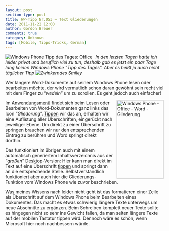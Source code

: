 ```yaml
---
layout: post
section-type: post
title: WP-Tipp Nr.053 – Text Gliederungen
date: 2011-11-22 12:00
author: Gordon Breuer
comments: true
category: Unknown
tags: [Mobile, Tipps-Tricks, German]
---
```

<p><img style="margin: 0px 10px 0px 0px; display: inline; float: left" title="" alt="Windows Phone Tipp des Tages: Office" align="left" src="http://anheledirwp.blob.core.windows.net/wordpress/2011/11/office1.png" /></p>  <p><em>In den letzten Tagen hatte ich leider privat und beruflich viel zu tun, deshalb gab es jetzt ein paar Tage lang keinen Windows Phone “Tipp des Tages”. Aber es heißt ja auch nicht täglicher Tipp <img style="border-bottom-style: none; border-left-style: none; border-top-style: none; border-right-style: none" class="wlEmoticon wlEmoticon-winkingsmile" alt="Zwinkerndes Smiley" src="http://anheledirwp.blob.core.windows.net/wordpress/2011/11/wlEmoticon-winkingsmile2.png" /></em></p>  <p>Wer längere Word-Dokumente auf seinem Windows Phone lesen oder bearbeiten möchte, der wird vermutlich schon daran gewöhnt sein recht viel mit dem Finger zu “<em>wedeln</em>” um zu scrollen. Es geht jedoch auch einfacher!</p>  <p><img style="margin: 0px 0px 0px 10px; display: inline; float: right" title="" alt="Windows Phone - Office - Word - Gliederung" align="right" src="http://anheledirwp.blob.core.windows.net/wordpress/2011/11/6382373215_db4cdc0f35.jpg" width="150" height="250" />Im <a href="/post/2011/09/05/WP7-Tipp-002-%E2%80%93-Das-Anwendungs-und-Kontextmenu.aspx">Anwendungsmenü</a> findet sich beim Lesen oder Bearbeiten von Word-Dokumenten ganz links das Icon “<em>Gliederung</em>”. <a href="/post/2011/09/12/WP7-Tipp-007-%E2%80%93-Standard-Gesten.aspx">Tippen</a> wir das an, erhalten wir eine Auflistung aller Überschriften, eingerückt nach jeweiliger Ebene. Um direkt zu einer Überschrift zu springen brauchen wir nur den entsprechenden Eintrag zu berühren und Word springt direkt dorthin.</p>  <p>Das funktioniert im übrigen auch mit einem automatisch generiertem Inhaltsverzeichnis aus der “<em>großen</em>” Desktop-Version: Hier kann man direkt im Text auf eine Überschrift <a href="/post/2011/09/12/WP7-Tipp-007-%E2%80%93-Standard-Gesten.aspx">tippen</a> und springt dann an die entsprechende Stelle. Selbstverständlich funktioniert aber auch hier die Gliederungs-Funktion vom Windows Phone wie zuvor beschrieben.</p>  <p>Was meines Wissens nach leider nicht geht ist das formatieren einer Zeile als Überschrift auf dem Windows Phone beim Bearbeiten eines Dokumentes. Das macht es etwas schwierig längere Texte unterwegs um neue Abschnitte zu ergänzen. Beim Schreiben komplett neuer Texte sollte es hingegen nicht so sehr ins Gewicht fallen, da man selten längere Texte auf der mobilen Tastatur tippen wird. Dennoch wäre es schön, wenn Microsoft hier noch nachbessern würde.</p>
